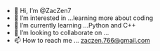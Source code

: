 - 👋 Hi, I’m @ZacZen7
- 👀 I’m interested in ...learning more about coding
- 🌱 I’m currently learning ...Python and C++
- 💞️ I’m looking to collaborate on ...
- 📫 How to reach me ... zaczen.766@gmail.com

<!---
ZacZen7/ZacZen7 is a ✨ special ✨ repository because its `README.md` (this file) appears on your GitHub profile.
You can click the Preview link to take a look at your changes.
--->

